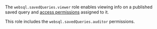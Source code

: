The `websql.savedQueries.viewer` role enables viewing info on a published saved query and [access permissions](../../../iam/concepts/access-control/index.md) assigned to it.

This role includes the `websql.savedQueries.auditor` permissions.
